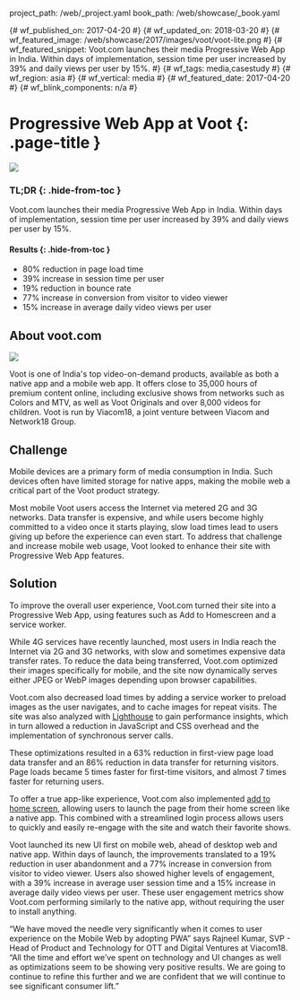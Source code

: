 project_path: /web/_project.yaml
book_path: /web/showcase/_book.yaml

{# wf_published_on: 2017-04-20 #}
{# wf_updated_on: 2018-03-20 #}
{# wf_featured_image: /web/showcase/2017/images/voot/voot-lite.png #}
{# wf_featured_snippet: Voot.com launches their media Progressive Web App in India. Within days of implementation, session time per user increased by 39% and daily views per user by 15%. #}
{# wf_tags: media,casestudy #}
{# wf_region: asia #}
{# wf_vertical: media #}
{# wf_featured_date: 2017-04-20 #}
{# wf_blink_components: n/a #}

# Progressive Web App at Voot {: .page-title }

<img src="/web/showcase/2017/images/voot/voot-lite.png" class="attempt-right">

### TL;DR {: .hide-from-toc }

Voot.com launches their media Progressive Web App in India. Within days of
implementation, session time per user increased by 39% and daily views per user
by 15%.

#### Results {: .hide-from-toc }

* 80% reduction in page load time
* 39% increase in session time per user
* 19% reduction in bounce rate
* 77% increase in conversion from visitor to video viewer
* 15% increase in average daily video views per user

## About voot.com

<img src="/web/showcase/2017/images/voot/screen.jpg" class="attempt-right">

Voot is one of India's top video-on-demand products, available as both a native
app and a mobile web app. It offers close to 35,000 hours of premium content
online, including exclusive shows from networks such as Colors and MTV, as well
as Voot Originals and over 8,000 videos for children. Voot is run by Viacom18, a
joint venture between Viacom and Network18 Group.

## Challenge

Mobile devices are a primary form of media consumption in India. Such devices
often have limited storage for native apps, making the mobile web a critical
part of the Voot product strategy.

Most mobile Voot users access the Internet via metered 2G and 3G networks. Data
transfer is expensive, and while users become highly committed to a video once
it starts playing, slow load times lead to users giving up before the experience
can even start. To address that challenge and increase mobile web usage, Voot
looked to enhance their site with Progressive Web App features.

## Solution

To improve the overall user experience, Voot.com turned their site into a
Progressive Web App, using features such as Add to Homescreen and a service
worker.

While 4G services have recently launched, most users in India
reach the Internet via 2G and 3G networks, with slow and sometimes
expensive data transfer rates. To reduce the data being transferred, Voot.com
optimized their images specifically for mobile, and the
site now dynamically serves either JPEG or WebP images depending upon browser
capabilities.

Voot.com also decreased load times by adding a service worker to preload images
as the user navigates, and to cache images for repeat visits. The site was also
analyzed with [Lighthouse](/web/tools/lighthouse/) to gain performance insights,
which in turn allowed a reduction in JavaScript and CSS overhead and the
implementation of synchronous server calls.

These optimizations resulted in a 63% reduction in first-view page load data
transfer and an 86% reduction in data transfer for returning visitors. Page
loads became 5 times faster for first-time visitors, and almost 7 times faster
for returning users.

To offer a true app-like experience, Voot.com also implemented
[add to home screen](/web/fundamentals/app-install-banners),
allowing users to launch the page from their home screen like a native app. This
combined with a streamlined login process allows users to quickly and easily
re-engage with the site and watch their favorite shows.

Voot launched its new UI first on mobile web, ahead of desktop web and native
app. Within days of launch, the improvements translated to a 19% reduction in
user abandonment and a 77% increase in conversion from visitor to video viewer.
Users also showed higher levels of engagement, with a 39% increase in average
user session time and a 15% increase in average daily video views per user.
These user engagement metrics show Voot.com performing similarly to the native
app, without requiring the user to install anything.

“We have moved the needle very significantly when it comes to user experience
on the Mobile Web by adopting PWA” says Rajneel Kumar, SVP - Head of Product
and Technology for OTT and Digital Ventures at Viacom18. “All the time and
effort we’ve spent on technology and UI changes as well as optimizations seem
to be showing very positive results. We are going to continue to refine this
further and we are confident that we will continue to see significant consumer
lift.”

